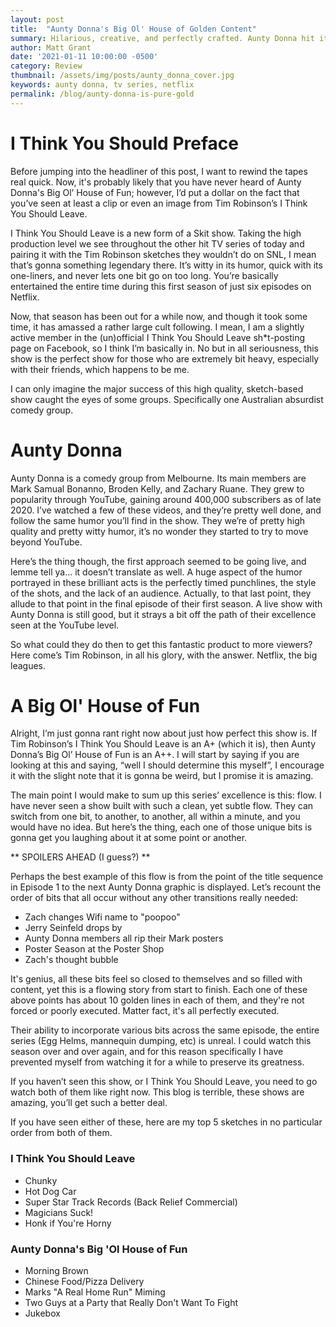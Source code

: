 ```yaml
---
layout: post
title:  "Aunty Donna's Big Ol' House of Golden Content"
summary: Hilarious, creative, and perfectly crafted. Aunty Donna hit it out of the park with this one.
author: Matt Grant
date: '2021-01-11 10:00:00 -0500'
category: Review
thumbnail: /assets/img/posts/aunty_donna_cover.jpg
keywords: aunty donna, tv series, netflix
permalink: /blog/aunty-donna-is-pure-gold
---
```


# I Think You Should Preface
Before jumping into the headliner of this post, I want to rewind the tapes real quick. Now, it's probably likely that you have never heard of Aunty Donna's Big Ol’ House of Fun; however, I’d put a dollar on the fact that you’ve seen at least a clip or even an image from Tim Robinson’s I Think You Should Leave.

I Think You Should Leave is a new form of a Skit show. Taking the high production level we see throughout the other hit TV series of today and pairing it with the Tim Robinson sketches they wouldn’t do on SNL, I mean that’s gonna something legendary there. It’s witty in its humor, quick with its one-liners, and never lets one bit go on too long. You’re basically entertained the entire time during this first season of just six episodes on Netflix.

Now, that season has been out for a while now, and though it took some time, it has amassed a rather large cult following. I mean, I am a slightly active member in the (un)official I Think You Should Leave sh*t-posting page on Facebook, so I think I’m basically in. No but in all seriousness, this show is the perfect show for those who are extremely bit heavy, especially with their friends, which happens to be me.

I can only imagine the major success of this high quality, sketch-based show caught the eyes of some groups. Specifically one Australian absurdist comedy group.

# Aunty Donna
Aunty Donna is a comedy group from Melbourne. Its main members are Mark Samual Bonanno, Broden Kelly, and Zachary Ruane. They grew to popularity through YouTube, gaining around 400,000 subscribers as of late 2020. I’ve watched a few of these videos, and they’re pretty well done, and follow the same humor you’ll find in the show. They we’re of pretty high quality and pretty witty humor, it’s no wonder they started to try to move beyond YouTube.

Here’s the thing though, the first approach seemed to be going live, and lemme tell ya... it doesn’t translate as well. A huge aspect of the humor portrayed in these brilliant acts is the perfectly timed punchlines, the style of the shots, and the lack of an audience. Actually, to that last point, they allude to that point in the final episode of their first season. A live show with Aunty Donna is still good, but it strays a bit off the path of their excellence seen at the YouTube level.

So what could they do then to get this fantastic product to more viewers? Here come’s Tim Robinson, in all his glory, with the answer. Netflix, the big leagues.

# A Big Ol' House of Fun
Alright, I’m just gonna rant right now about just how perfect this show is. If Tim Robinson’s I Think You Should Leave is an A+ (which it is), then Aunty Donna’s Big Ol’ House of Fun is an A++. I will start by saying if you are looking at this and saying, “well I should determine this myself”, I encourage it with the slight note that it is gonna be weird, but I promise it is amazing.

The main point I would make to sum up this series’ excellence is this: flow. I have never seen a show built with such a clean, yet subtle flow. They can switch from one bit, to another, to another, all within a minute, and you would have no idea. But here’s the thing, each one of those unique bits is gonna get you laughing about it at some point or another.

** SPOILERS AHEAD (I guess?) **

Perhaps the best example of this flow is from the point of the title sequence in Episode 1 to the next Aunty Donna graphic is displayed. Let’s recount the order of bits that all occur without any other transitions really needed:
- Zach changes Wifi name to "poopoo"
- Jerry Seinfeld drops by
- Aunty Donna members all rip their Mark posters
- Poster Season at the Poster Shop
- Zach's thought bubble

It's genius, all these bits feel so closed to themselves and so filled with content, yet this is a flowing story from start to finish. Each one of these above points has about 10 golden lines in each of them, and they're not forced or poorly executed. Matter fact, it's all perfectly executed.

Their ability to incorporate various bits across the same episode, the entire series (Egg Helms, mannequin dumping, etc) is unreal. I could watch this season over and over again, and for this reason specifically I have prevented myself from watching it for a while to preserve its greatness.

If you haven’t seen this show, or I Think You Should Leave, you need to go watch both of them like right now. This blog is terrible, these shows are amazing, you’ll get such a better deal.

If you have seen either of these, here are my top 5 sketches in no particular order from both of them.
### I Think You Should Leave
- Chunky
- Hot Dog Car
- Super Star Track Records (Back Relief Commercial)
- Magicians Suck!
- Honk if You're Horny

### Aunty Donna's Big 'Ol House of Fun
- Morning Brown
- Chinese Food/Pizza Delivery
- Marks "A Real Home Run" Miming
- Two Guys at a Party that Really Don't Want To Fight
- Jukebox
